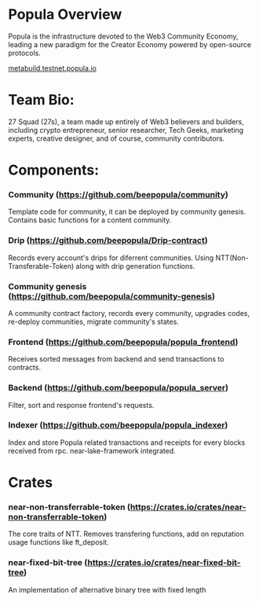# Popula Overview
Popula is the infrastructure devoted to the Web3 Community Economy, leading a new paradigm for the Creator Economy powered by open-source protocols.

[metabuild.testnet.popula.io](https://metabuild.testnet.popula.io)

# Team Bio: 
27 Squad (27s), a team made up entirely of Web3 believers and builders, including crypto entrepreneur, senior researcher, Tech Geeks, marketing experts, creative designer, and of course, community contributors.

# Components:
### Community (https://github.com/beepopula/community)

Template code for community, it can be deployed by community genesis. Contains basic functions for a content community.
### Drip (https://github.com/beepopula/Drip-contract)
Records every account's drips for diferrent communities. Using NTT(Non-Transferable-Token) along with drip generation functions.


### Community genesis (https://github.com/beepopula/community-genesis)

A community contract factory, records every community, upgrades codes, re-deploy communities, migrate community's states.


### Frontend (https://github.com/beepopula/popula_frontend)

Receives sorted messages from backend and send transactions to contracts.

### Backend (https://github.com/beepopula/popula_server)

Filter, sort and response frontend's requests. 

### Indexer (https://github.com/beepopula/popula_indexer)

Index and store Popula related transactions and receipts for every blocks received from rpc. near-lake-framework integrated.


# Crates
### near-non-transferrable-token (https://crates.io/crates/near-non-transferrable-token)
The core traits of NTT. Removes transfering functions, add on reputation usage functions like ft_deposit.

### near-fixed-bit-tree (https://crates.io/crates/near-fixed-bit-tree)
An implementation of alternative binary tree with fixed length
